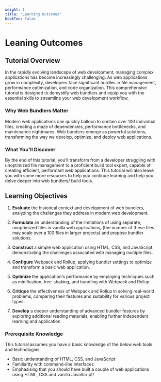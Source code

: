 ```yaml
---
weight: 1
title: "Learning Outcomes"
bookToc: false
---
```

# Leaning Outcomes

## Tutorial Overview

In the rapidly evolving landscape of web development, managing complex applications has become increasingly challenging. As web applications grow in complexity, developers face significant hurdles in file management, performance optimization, and code organization. This comprehensive tutorial is designed to demystify web bundlers and equip you with the essential skills to streamline your web development workflow.

### Why Web Bundlers Matter

Modern web applications can quickly balloon to contain over 100 individual files, creating a maze of dependencies, performance bottlenecks, and maintenance nightmares. Web bundlers emerge as powerful solutions, transforming the way we develop, optimize, and deploy web applications.

### What You'll Discover

By the end of this tutorial, you'll transform from a developer struggling with unoptimized file management to a proficient build tool expert, capable of creating efficient, performant web applications. This tutorial will also leave you with some more resources to help you continue learning and help you delve deeper into web bundlers/ build tools.

## Learning Objectives

1. **Evaluate** the historical context and development of web bundlers, analyzing the challenges they address in modern web development.

2. **Formulate** an understanding of the limitations of using separate, unoptimized files in vanilla web applications, (the number of these files may scale over a 100 files in larger projects) and propose bundler solutions.

3. **Construct** a simple web application using HTML, CSS, and JavaScript, demonstrating the challenges associated with managing multiple files.

4. **Configure** Webpack and Rollup, applying bundler settings to optimize and transform a basic web application.

5. **Optimize** the application's performance by employing techniques such as minification, tree-shaking, and bundling with Webpack and Rollup.

6. **Critique** the effectiveness of Webpack and Rollup in solving real-world problems, comparing their features and suitability for various project types.

7. **Develop** a deeper understanding of advanced bundler features by exploring additional reading materials, enabling further independent learning and application.

### **Prerequisite Knowledge**

This tutorial assumes you have a basic knowledge of the below web tools and technologies

- Basic understanding of HTML, CSS, and JavaScript
- Familiarity with command-line interfaces
- Emphasising that you should have built a couple of web applications using HTML, CSS and vanilla JavaScript!
